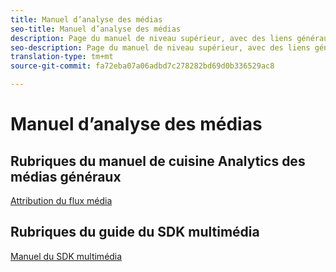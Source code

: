 ```yaml
---
title: Manuel d’analyse des médias
seo-title: Manuel d’analyse des médias
description: Page du manuel de niveau supérieur, avec des liens généraux vers des livres de cuisine MA et des liens spécifiques au SDK.
seo-description: Page du manuel de niveau supérieur, avec des liens généraux vers des livres de cuisine MA et des liens spécifiques au SDK.
translation-type: tm+mt
source-git-commit: fa72eba07a06adbd7c278282bd69d0b336529ac8

---
```



# Manuel d’analyse des médias

## Rubriques du manuel de cuisine Analytics des médias généraux

[Attribution du flux média](/help/media-analytics-cookbook/media-dimensions.md)

## Rubriques du guide du SDK multimédia

[Manuel du SDK multimédia](/help/sdk-implement/cookbook/sdk-cookbook-overview.md)
